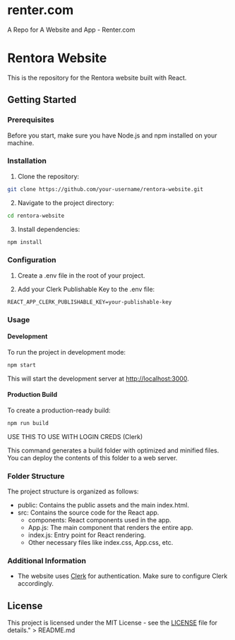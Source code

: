 # renter.com
A Repo for A Website and App - Renter.com


# Rentora Website

This is the repository for the Rentora website built with React.

## Getting Started

### Prerequisites

Before you start, make sure you have Node.js and npm installed on your machine.

### Installation

1. Clone the repository:

```bash
git clone https://github.com/your-username/rentora-website.git
```

2. Navigate to the project directory:

```bash
cd rentora-website
```

3. Install dependencies:

```bash
npm install
```

### Configuration

1. Create a .env file in the root of your project.

2. Add your Clerk Publishable Key to the .env file:

```env
REACT_APP_CLERK_PUBLISHABLE_KEY=your-publishable-key
```

### Usage

#### Development

To run the project in development mode:

```bash
npm start
```

This will start the development server at [http://localhost:3000](http://localhost:3000).

#### Production Build

To create a production-ready build:

```bash
npm run build
```
USE THIS TO USE WITH LOGIN CREDS (Clerk)

This command generates a build folder with optimized and minified files. You can deploy the contents of this folder to a web server.

### Folder Structure

The project structure is organized as follows:

- public: Contains the public assets and the main index.html.
- src: Contains the source code for the React app.
  - components: React components used in the app.
  - App.js: The main component that renders the entire app.
  - index.js: Entry point for React rendering.
  - Other necessary files like index.css, App.css, etc.

### Additional Information

- The website uses [Clerk](https://docs.clerk.dev/) for authentication. Make sure to configure Clerk accordingly.

## License

This project is licensed under the MIT License - see the [LICENSE](LICENSE) file for details." > README.md
